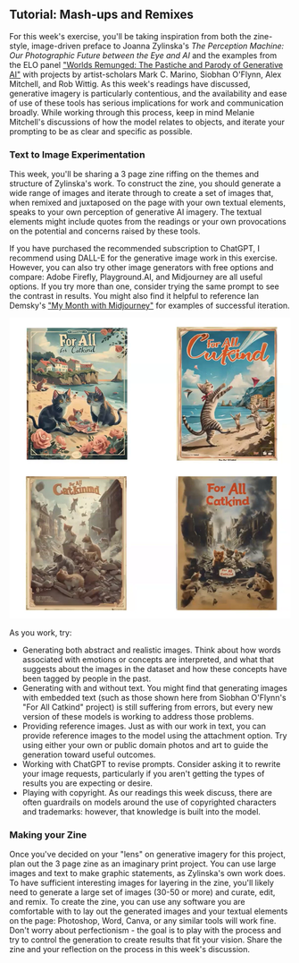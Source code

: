 ## Tutorial: Mash-ups and Remixes

For this week's exercise, you'll be taking inspiration from both the zine-style, image-driven preface to Joanna Zylinska's *The Perception Machine: Our Photographic Future between the Eye and AI* and the examples from the ELO panel ["Worlds Remunged: The Pastiche and Parody of Generative AI"](https://stars.library.ucf.edu/elo2024/algorithmsandimaginaries/schedule/26/) with projects by artist-scholars Mark C. Marino, Siobhan O'Flynn, Alex Mitchell, and Rob Wittig. As this week's readings have discussed, generative imagery is particularly contentious, and the availability and ease of use of these tools has serious implications for work and communication broadly. While working through this process, keep in mind Melanie Mitchell's discussions of how the model relates to objects, and iterate your prompting to be as clear and specific as possible. 

### Text to Image Experimentation

This week, you'll be sharing a 3 page zine riffing on the themes and structure of Zylinska's work. To construct the zine, you should generate a wide range of images and iterate through to create a set of images that, when remixed and juxtaposed on the page with your own textual elements, speaks to your own perception of generative AI imagery. The textual elements might include quotes from the readings or your own provocations on the potential and concerns raised by these tools.

If you have purchased the recommended subscription to ChatGPT, I recommend using DALL-E for the generative image work in this exercise. However, you can also try other image generators with free options and compare: Adobe Firefly, Playground.AI, and Midjourney are all useful options. If you try more than one, consider trying the same prompt to see the contrast in results. You might also find it helpful to reference Ian Demsky's ["My Month with Midjourney"](https://electronicbookreview.com/essay/my-month-with-midjourney/) for examples of successful iteration.

![For All Catkind](catkind.png)

As you work, try:

- Generating both abstract and realistic images. Think about how words associated with emotions or concepts are interpreted, and what that suggests about the images in the dataset and how these concepts have been tagged by people in the past.
- Generating with and without text. You might find that generating images with embedded text (such as those shown here from Siobhan O'Flynn's "For All Catkind" project) is still suffering from errors, but every new version of these models is working to address those problems.
- Providing reference images. Just as with our work in text, you can provide reference images to the model using the attachment option. Try using either your own or public domain photos and art to guide the generation toward useful outcomes.
- Working with ChatGPT to revise prompts. Consider asking it to rewrite your image requests, particularly if you aren't getting the types of results you are expecting or desire.
- Playing with copyright. As our readings this week discuss, there are often guardrails on models around the use of copyrighted characters and trademarks: however, that knowledge is built into the model. 

### Making your Zine

Once you've decided on your "lens" on generative imagery for this project, plan out the 3 page zine as an imaginary print project. You can use large images and text to make graphic statements, as Zylinska's own work does. To have sufficient interesting images for layering in the zine, you'll likely need to generate a large set of images (30-50 or more) and curate, edit, and remix. To create the zine, you can use any software you are comfortable with to lay out the generated images and your textual elements on the page: Photoshop, Word, Canva, or any similar tools will work fine. Don't worry about perfectionism - the goal is to play with the process and try to control the generation to create results that fit your vision. Share the zine and your reflection on the process in this week's discussion.